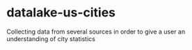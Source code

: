 # datalake-us-cities
Collecting data from several sources in order to give a user an understanding of city statistics
